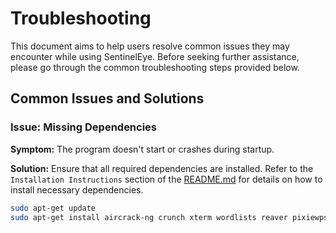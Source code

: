 # Troubleshooting

This document aims to help users resolve common issues they may encounter while using SentinelEye. Before seeking further assistance, please go through the common troubleshooting steps provided below.

## Common Issues and Solutions

### Issue: Missing Dependencies
**Symptom:**
The program doesn't start or crashes during startup.

**Solution:**
Ensure that all required dependencies are installed. Refer to the `Installation Instructions` section of the [README.md](README.md) for details on how to install necessary dependencies.

```bash
sudo apt-get update
sudo apt-get install aircrack-ng crunch xterm wordlists reaver pixiewps bully wifite bettercap wifipumpkin3
```
